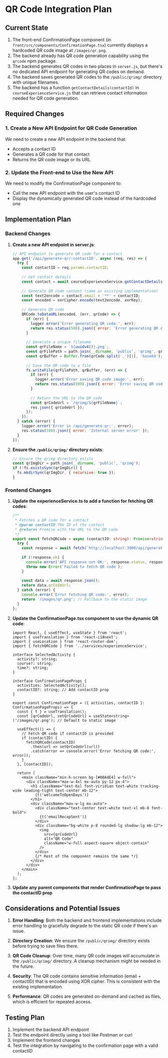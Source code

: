 # QR Code Integration Plan

## Current State
1. The front-end ConfirmationPage component (in `front/src/components/ConfirmationPage.tsx`) currently displays a hardcoded QR code image at `/images/qr.png`.
2. The backend already has QR code generation capability using the `qrcode` npm package.
3. The backend generates QR codes in two places in `server.js`, but there's no dedicated API endpoint for generating QR codes on demand.
4. The backend saves generated QR codes to the `/public/qrimg/` directory with unique filenames.
5. The backend has a function `getContactDetails(contactId)` in `courseExperienceService.js` that can retrieve contact information needed for QR code generation.

## Required Changes

### 1. Create a New API Endpoint for QR Code Generation
We need to create a new API endpoint in the backend that:
- Accepts a contact ID
- Generates a QR code for that contact
- Returns the QR code image or its URL

### 2. Update the Front-end to Use the New API
We need to modify the ConfirmationPage component to:
- Call the new API endpoint with the user's contact ID
- Display the dynamically generated QR code instead of the hardcoded one

## Implementation Plan

### Backend Changes

1. **Create a new API endpoint in server.js**:
   ```javascript
   // API endpoint to generate QR code for a contact
   app.get('/api/generate-qr/:contactID', async (req, res) => {
     try {
       const contactID = req.params.contactID;
       
       // Get contact details
       const contact = await courseExperienceService.getContactDetails(contactID);
       
       // Generate QR code content (same as existing implementation)
       const text2encode = contact.email + '**' + contactID;
       const encoded = xorCipher.encode(text2encode, xorKey);
       
       // Generate QR code
       QRCode.toDataURL(encoded, (err, qrCode) => {
         if (err) {
           logger.error('Error generating QR code:', err);
           return res.status(500).json({ error: 'Error generating QR code' });
         }
         
         // Generate a unique filename
         const qrFileName = `${uuidv4()}.png`;
         const qrFilePath = path.join(__dirname, 'public', 'qrimg', qrFileName);
         const qrBuffer = Buffer.from(qrCode.split(',')[1], 'base64');
         
         // Save the QR code to a file
         fs.writeFile(qrFilePath, qrBuffer, (err) => {
           if (err) {
             logger.error('Error saving QR code image:', err);
             return res.status(500).json({ error: 'Error saving QR code' });
           }
           
           // Return the URL to the QR code
           const qrCodeUrl = `/qrimg/${qrFileName}`;
           res.json({ qrCodeUrl });
         });
       });
     } catch (error) {
       logger.error('Error in /api/generate-qr:', error);
       res.status(500).json({ error: 'Internal server error' });
     }
   });
   ```

2. **Ensure the `/public/qrimg/` directory exists**:
   ```javascript
   // Ensure the qrimg directory exists
   const qrImgDir = path.join(__dirname, 'public', 'qrimg');
   if (!fs.existsSync(qrImgDir)) {
     fs.mkdirSync(qrImgDir, { recursive: true });
   }
   ```

### Frontend Changes

1. **Update the experienceService.ts to add a function for fetching QR codes**:
   ```typescript
   /**
    * Fetches a QR code for a contact
    * @param contactID The ID of the contact
    * @returns Promise with the URL to the QR code
    */
   export const fetchQRCode = async (contactID: string): Promise<string> => {
     try {
       const response = await fetch(`http://localhost:3000/api/generate-qr/${contactID}`);
       
       if (!response.ok) {
         console.error('API response not OK:', response.status, response.statusText);
         throw new Error('Failed to fetch QR code');
       }
       
       const data = await response.json();
       return data.qrCodeUrl;
     } catch (error) {
       console.error('Error fetching QR code:', error);
       return '/images/qr.png'; // Fallback to the static image
     }
   };
   ```

2. **Update the ConfirmationPage.tsx component to use the dynamic QR code**:
   ```tsx
   import React, { useEffect, useState } from 'react';
   import { useTranslation } from 'react-i18next';
   import { useLocation } from 'react-router-dom';
   import { fetchQRCode } from '../services/experienceService';

   interface SelectedActivity {
     activity?: string;
     course?: string;
     time?: string;
   }

   interface ConfirmationPageProps {
     activities: SelectedActivity[];
     contactID?: string; // Add contactID prop
   }

   export const ConfirmationPage = ({ activities, contactID }: ConfirmationPageProps) => {
     const { t } = useTranslation();
     const [qrCodeUrl, setQrCodeUrl] = useState<string>('/images/qr.png'); // Default to static image
     
     useEffect(() => {
       // Fetch QR code if contactID is provided
       if (contactID) {
         fetchQRCode(contactID)
           .then(url => setQrCodeUrl(url))
           .catch(error => console.error('Error fetching QR code:', error));
       }
     }, [contactID]);
     
     return (
       <main className="min-h-screen bg-[#00A4E4] w-full">
         <div className="max-w-4xl mx-auto py-12 px-4">
           <h1 className="text-6xl font-viridian text-white tracking-wide leading-tight text-center mb-12">
             {t('welcomeToOpenDays')}
           </h1>
           <div className="max-w-lg mx-auto">
             <div className="text-center text-white text-xl mb-8 font-bold">
               {t('emailRecapSent')}
             </div>
             <div className="bg-white p-8 rounded-lg shadow-lg mb-12">
               <img
                 src={qrCodeUrl}
                 alt="QR Code"
                 className="w-full aspect-square object-contain"
               />
             </div>
             {/* Rest of the component remains the same */}
           </div>
         </div>
       </main>
     );
   };
   ```

3. **Update any parent components that render ConfirmationPage to pass the contactID prop**

## Considerations and Potential Issues

1. **Error Handling**: Both the backend and frontend implementations include error handling to gracefully degrade to the static QR code if there's an issue.

2. **Directory Creation**: We ensure the `/public/qrimg/` directory exists before trying to save files there.

3. **QR Code Cleanup**: Over time, many QR code images will accumulate in the `/public/qrimg/` directory. A cleanup mechanism might be needed in the future.

4. **Security**: The QR code contains sensitive information (email + contactID) that is encoded using XOR cipher. This is consistent with the existing implementation.

5. **Performance**: QR codes are generated on-demand and cached as files, which is efficient for repeated access.

## Testing Plan

1. Implement the backend API endpoint
2. Test the endpoint directly using a tool like Postman or curl
3. Implement the frontend changes
4. Test the integration by navigating to the confirmation page with a valid contactID